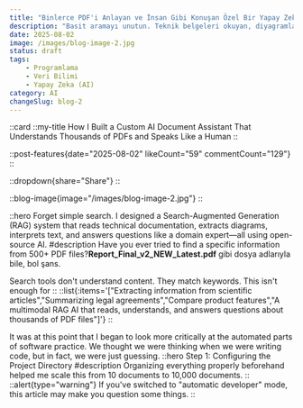```yaml
---
title: "Binlerce PDF'i Anlayan ve İnsan Gibi Konuşan Özel Bir Yapay Zeka Belge Asistanı Nasıl Oluşturdum?"
description: "Basit aramayı unutun. Teknik belgeleri okuyan, diyagramları çıkaran, metinleri yorumlayan ve soruları bir alan uzmanı gibi yanıtlayan,tüm bunları açık kaynaklı yapay zeka kullanarak yapan bir Arama-Artırılmış Üretim (RAG) sistemi tasarladım."
date: 2025-08-02
image: /images/blog-image-2.jpg
status: draft
tags:
    - Programlama
    - Veri Bilimi
    - Yapay Zeka (AI)
category: AI
changeSlug: blog-2
---
```

::card
::my-title
How I Built a Custom AI Document Assistant That Understands Thousands of PDFs and Speaks Like a Human
::

::post-features{date="2025-08-02" likeCount="59" commentCount="129"}
::

::dropdown{share="Share"}
::

::blog-image{image="/images/blog-image-2.jpg"}
::

::hero
Forget simple search. I designed a Search-Augmented Generation (RAG) system that reads technical documentation, extracts diagrams, interprets text, and answers questions like a domain expert—all using open-source AI.
#description
Have you ever tried to find a specific information from 500+ PDF files?**Report_Final_v2_NEW_Latest.pdf** gibi dosya adlarıyla bile, bol şans.

Search tools don't understand content. They match keywords. This isn't enough for
::
::list{:items='["Extracting information from scientific articles","Summarizing legal agreements","Compare product features","A multimodal RAG AI that reads, understands, and answers questions about thousands of PDF files"]'}
::

It was at this point that I began to look more critically at the automated parts of software practice. We thought we were thinking when we were writing code, but in fact, we were just guessing.
::hero
Step 1: Configuring the Project Directory
#description
Organizing everything properly beforehand helped me scale this from 10 documents to 10,000 documents.
::
::alert{type="warning"}
If you've switched to "automatic developer" mode, this article may make you question some things.
::


